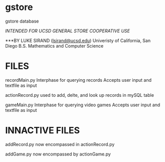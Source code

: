 # gstore
gstore database 

*INTENDED FOR UCSD GENERAL STORE COOPERATIVE USE*

***BY LUKE SIRAND (lsirand@ucsd.edu)
  Univeristy of California, San Diego
  B.S. Mathematics and Computer Science


# FILES

recordMain.py
  Interphase for querying records
  Accepts user input and textfile as input

actionRecord.py
  used to add, delte, and look up records in mySQL table 

gameMain.py
  Interphase for querying video games
  Accepts user input and textfile as input
  
  
# INNACTIVE FILES
  addRecord.py
    now encompassed in actionRecord.py
    
  addGame.py
    now encompassed by actionGame.py
    
   
